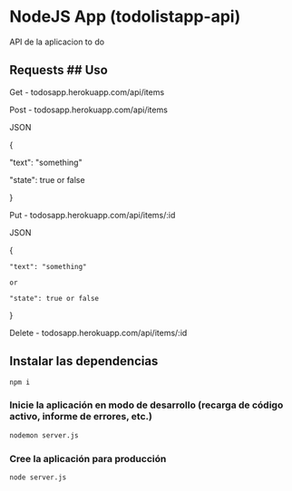 # NodeJS App (todolistapp-api)

API de la aplicacion to do


## Requests	## Uso


Get - todosapp.herokuapp.com/api/items

Post - todosapp.herokuapp.com/api/items

JSON

{

  "text": "something"

  "state": true or false

}

Put - todosapp.herokuapp.com/api/items/:id


JSON

{

    "text": "something"

    or

    "state": true or false

}

Delete - todosapp.herokuapp.com/api/items/:id


## Instalar las dependencias
```bash
npm i
```


### Inicie la aplicación en modo de desarrollo (recarga de código activo, informe de errores, etc.)
```bash
nodemon server.js
```


### Cree la aplicación para producción
```bash
node server.js
```